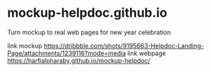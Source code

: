# mockup-helpdoc.github.io
Turn mockup to real web pages for new year celebration

link mockup https://dribbble.com/shots/9195663-Helpdoc-Landing-Page/attachments/1239116?mode=media
link webpage https://harfialpharaby.github.io/mockup-helpdoc/